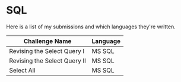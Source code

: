 # SQL

Here is a list of my submissions and which languages they're written.

| Challenge Name  | Language  |
|----------------- |---------- |
| Revising the Select Query I  |  MS SQL   |
| Revising the Select Query II |  MS SQL   |
| Select All                |  MS SQL         |
